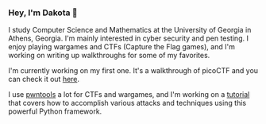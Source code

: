 ### Hey, I'm Dakota 👋

I study Computer Science and Mathematics at the University of Georgia in Athens, Georgia. I'm mainly interested in cyber security and pen testing. I enjoy playing wargames and CTFs (Capture the Flag games), and I'm working on writing up walkthroughs for some of my favorites.

I'm currently working on my first one. It's a walkthrough of picoCTF and you can check it out [here](https://github.com/sdvickers98/picoCTF-2019-Walkthrough).

I use [pwntools](https://github.com/Gallopsled/pwntools) a lot for CTFs and wargames, and I'm working on a [tutorial](https://github.com/sdvickers98/pwntools_Tutorials) that covers how to accomplish various attacks and techniques using this powerful Python framework.

<!--
**sdvickers98/sdvickers98** is a ✨ _special_ ✨ repository because its `README.md` (this file) appears on your GitHub profile.

Here are some ideas to get you started:

- 🔭 I’m currently working on ...
- 🌱 I’m currently learning ...
- 👯 I’m looking to collaborate on ...
- 🤔 I’m looking for help with ...
- 💬 Ask me about ...
- 📫 How to reach me: ...
- 😄 Pronouns: ...
- ⚡ Fun fact: ...
-->
